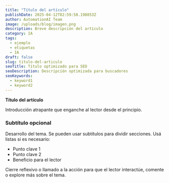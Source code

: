 ```yaml
---
title: "Título del artículo"
publishDate: 2025-04-12T02:59:58.198853Z
author: AutomationAI Team
image: /uploads/blog/imagen.png
description: Breve descripción del artículo
category: IA
tags:
  - ejemplo
  - etiquetas
  - IA
draft: false
slug: titulo-del-articulo
seoTitle: Título optimizado para SEO
seoDescription: Descripción optimizada para buscadores
seoKeywords:
  - keyword1
  - keyword2
---
```


**Título del artículo**

Introducción atrapante que enganche al lector desde el principio.

### Subtítulo opcional

Desarrollo del tema. Se pueden usar subtítulos para dividir secciones. Usá listas si es necesario:

- Punto clave 1
- Punto clave 2
- Beneficio para el lector

Cierre reflexivo o llamado a la acción para que el lector interactúe, comente o explore más sobre el tema.
